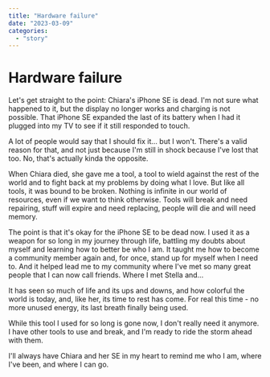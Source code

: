 ```yaml
---
title: "Hardware failure"
date: "2023-03-09"
categories: 
  - "story"
---
```


# Hardware failure

Let's get straight to the point: Chiara's iPhone SE is dead. I'm not sure what happened to it, but the display no longer works and charging is not possible. That iPhone SE expanded the last of its battery when I had it plugged into my TV to see if it still responded to touch.

A lot of people would say that I should fix it... but I won't. There's a valid reason for that, and not just because I'm still in shock because I've lost that too. No, that's actually kinda the opposite.

When Chiara died, she gave me a tool, a tool to wield against the rest of the world and to fight back at my problems by doing what I love. But like all tools, it was bound to be broken. Nothing is infinite in our world of resources, even if we want to think otherwise. Tools will break and need repairing, stuff will expire and need replacing, people will die and will need memory.

The point is that it's okay for the iPhone SE to be dead now. I used it as a weapon for so long in my journey through life, battling my doubts about myself and learning how to better be who I am. It taught me how to become a community member again and, for once, stand up for myself when I need to. And it helped lead me to my community where I've met so many great people that I can now call friends. Where I met Stella and...

It has seen so much of life and its ups and downs, and how colorful the world is today, and, like her, its time to rest has come. For real this time - no more unused energy, its last breath finally being used.

While this tool I used for so long is gone now, I don't really need it anymore. I have other tools to use and break, and I'm ready to ride the storm ahead with them.

I'll always have Chiara and her SE in my heart to remind me who I am, where I've been, and where I can go.
